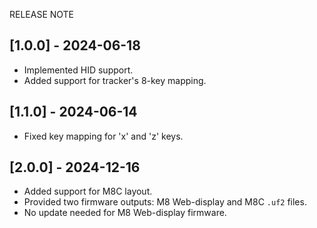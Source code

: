 RELEASE NOTE

## [1.0.0] - 2024-06-18
- Implemented HID support.
- Added support for tracker's 8-key mapping.

## [1.1.0] - 2024-06-14
- Fixed key mapping for 'x' and 'z' keys.

## [2.0.0] - 2024-12-16
- Added support for M8C layout.
- Provided two firmware outputs: M8 Web-display and M8C `.uf2` files.
- No update needed for M8 Web-display firmware.